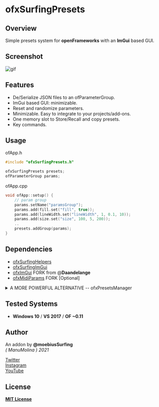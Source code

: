 # ofxSurfingPresets

## Overview

Simple presets system for **openFrameworks** with an **ImGui** based GUI.

## Screenshot
![gif](docs/ofxSurfingPresets.gif?raw=true "gif")

## Features
- De/Serialize JSON files to an ofParameterGroup.  
- ImGui based GUI: minimizable.
- Reset and randomize parameters.
- Minimizable. Easy to integrate to your projects/add-ons.
- One memory slot to Store/Recall and copy presets.
- Key commands.

## Usage

ofApp.h
```c++
#include "ofxSurfingPresets.h"

ofxSurfingPresets presets;
ofParameterGroup params;
```

ofApp.cpp
```c++
void ofApp::setup() {
    // param group
    params.setName("paramsGroup");
    params.add(fill.set("fill", true));
    params.add(lineWidth.set("lineWidth", 1, 0.1, 10));
    params.add(size.set("size", 100, 5, 200));
    ..
    presets.addGroup(params);
}
```

## Dependencies
* [ofxSurfingHelpers](https://github.com/moebiussurfing/ofxSurfingHelpers)  
* [ofxSurfingImGui](https://github.com/moebiussurfing/ofxSurfingImGui)
* [ofxImGui](https://github.com/Daandelange/ofxImGui/) FORK from @**Daandelange**  
* [ofxMidiParams](https://github.com/moebiussurfing/ofxMidiParams) FORK [Optional]  

<details>
  <summary>A MORE POWERFUL ALTERNATIVE -- ofxPresetsManager</summary>
  <p>
      
    - Presets for multiple groups in parallel.
    - Global Combinations of the groups.
    - BPM timed randomizers with probabilities to select presets.
    - Range randomizers to explore parameter settings.
    - Tweening or Smoothing of parameters with plotting.
    - Drag and copy/paste between slots. 
    - Standalone presets
[ofxPresetsManager](https://github.com/moebiussurfing/ofxPresetsManager):  
    </p>
</details>

## Tested Systems
* **Windows 10** / **VS 2017** / **OF ~0.11**

## Author
An addon by **@moebiusSurfing**  
*( ManuMolina ) 2021*  

[Twitter](https://twitter.com/moebiussurfing/)  
[Instagram](https://www.instagram.com/moebiussurfing/)  
[YouTube](https://www.youtube.com/channel/UCzUw96_wjmNxyIoFXf84hQg)  

## License
[**MIT License**](https://github.com/LICENSE)
